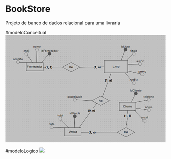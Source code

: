 # BookStore
Projeto de banco de dados relacional para uma livraria

#modeloConceitual
![](modeloConceitual.png)

#modeloLogico
![](modeloLogico.png)
